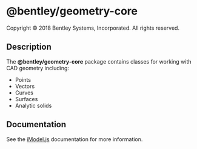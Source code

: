 ﻿# @bentley/geometry-core

Copyright © 2018 Bentley Systems, Incorporated. All rights reserved.

## Description

The __@bentley/geometry-core__ package contains classes for working with CAD geometry including:

* Points
* Vectors
* Curves
* Surfaces
* Analytic solids

## Documentation

See the [iModel.js](https://www.imodeljs.org) documentation for more information.
